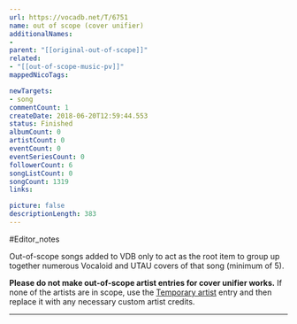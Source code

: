 ```yaml
---
url: https://vocadb.net/T/6751
name: out of scope (cover unifier)
additionalNames: 
- 
parent: "[[original-out-of-scope]]"
related:
- "[[out-of-scope-music-pv]]"
mappedNicoTags:

newTargets:
- song
commentCount: 1
createDate: 2018-06-20T12:59:44.553
status: Finished
albumCount: 0
artistCount: 0
eventCount: 0
eventSeriesCount: 0
followerCount: 6
songListCount: 0
songCount: 1319
links: 

picture: false
descriptionLength: 383
---
```


#Editor_notes

Out-of-scope songs added to VDB only to act as the root item to group up together numerous Vocaloid and UTAU covers of that song (minimum of 5).

**Please do not make out-of-scope artist entries for cover unifier works.** If none of the artists are in scope, use the [Temporary artist](https://vocadb.net/Ar/139625) entry and then replace it with any necessary custom artist credits.

---

